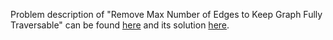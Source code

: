 Problem description of "Remove Max Number of Edges to Keep Graph Fully Traversable" can be found [here](https://leetcode.com/problems/remove-max-number-of-edges-to-keep-graph-fully-traversable/description/) and its solution [here](https://github.com/aurimas13/LeetCode-HackerRank-MAANG/blob/main/LeetCode/Python%20Solutions/Remove%20Invalid%20Parentheses/remove.py).
